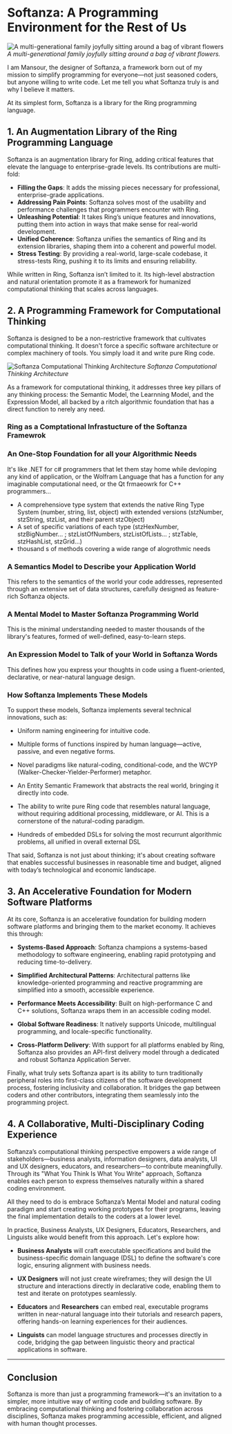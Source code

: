 # Softanza: A Programming Environment for the Rest of Us  
![A multi-generational family joyfully sitting around a bag of vibrant flowers](../images/stz-programming-for-the-rest-of-us.jpg)  
*A multi-generational family joyfully sitting around a bag of vibrant flowers.*

I am Mansour, the designer of Softanza, a framework born out of my mission to simplify programming for everyone—not just seasoned coders, but anyone willing to write code. Let me tell you what Softanza truly is and why I believe it matters.

At its simplest form, Softanza is a library for the Ring programming language.

## 1. An Augmentation Library of the Ring Programming Language

Softanza is an augmentation library for Ring, adding critical features that elevate the language to enterprise-grade levels. Its contributions are multi-fold:

- **Filling the Gaps**: It adds the missing pieces necessary for professional, enterprise-grade applications.
- **Addressing Pain Points**: Softanza solves most of the usability and performance challenges that programmers encounter with Ring.
- **Unleashing Potential**: It takes Ring’s unique features and innovations, putting them into action in ways that make sense for real-world development.
- **Unified Coherence**: Softanza unifies the semantics of Ring and its extension libraries, shaping them into a coherent and powerful model.
- **Stress Testing**: By providing a real-world, large-scale codebase, it stress-tests Ring, pushing it to its limits and ensuring reliability.

While written in Ring, Softanza isn’t limited to it. Its high-level abstraction and natural orientation promote it as a framework for humanized computational thinking that scales across languages.

## 2. A Programming Framework for Computational Thinking

Softanza is designed to be a non-restrictive framework that cultivates computational thinking. It doesn't force a specific software architecture or complex machinery of tools. You simply load it and write pure Ring code.

![Softanza Computational Thinking Architecture](../images/stz-computational-thinking-architecture.jpg)
*Softanza Computational Thinking Architecture*

As a framework for computational thinking, it addresses three key pillars of any thinking process: the Semantic Model, the Learnning Model, and the Expression Model, all backed by a ritch algorithmic foundation that has a direct function to nerely any need.


### Ring as a Comptational Infrastucture of the Softanza Framewrok

### An One-Stop Foundation for all your Algorithmic Needs

It's like .NET for c# programmers that let them stay home while devloping any kind of application, or the Wolfram Language that has a function for any imaginable computational need, or the Qt frmaeowrk for C++ programmers...

- A comprehensiove type system that extends the native Ring Type System (number, string, list, object) with extended versions (stzNumber, stzString, stzList, and their parent stzObject)
- A set of specific variations of each type (stzHexNumber, stzBigNumber... ; stzListOfNumbers, stzListOfLists... ; stzTable, stzHashList, stzGrid...)
- thousand s of methods covering a wide range of alogrothmic needs

### A Semantics Model to Describe your Application World

This refers to the semantics of the world your code addresses, represented through an extensive set of data structures, carefully designed as feature-rich Softanza objects.

### A Mental Model to Master Softanza Programming World

This is the minimal understanding needed to master thousands of the library's features, formed of well-defined, easy-to-learn steps.

### An Expression Model to Talk of your World in Softanza Words

This defines how you express your thoughts in code using a fluent-oriented, declarative, or near-natural language design.

### How Softanza Implements These Models

To support these models, Softanza implements several technical innovations, such as:

- Uniform naming engineering for intuitive code.

- Multiple forms of functions inspired by human language—active, passive, and even negative forms.

- Novel paradigms like natural-coding, conditional-code, and the WCYP (Walker-Checker-Yielder-Performer) metaphor.

- An Entity Semantic Framework that abstracts the real world, bringing it directly into code.

- The ability to write pure Ring code that resembles natural language, without requiring additional processing, middleware, or AI. This is a cornerstone of the natural-coding paradigm.

- Hundreds of embedded DSLs for solving the most recurrunt algorithmic problems, all unified in overall external DSL

That said, Softanza is not just about thinking; it's about creating software that enables successful businesses in reasonable time and budget, aligned with today’s technological and economic landscape.

## 3. An Accelerative Foundation for Modern Software Platforms

At its core, Softanza is an accelerative foundation for building modern software platforms and bringing them to the market economy. It achieves this through:

- **Systems-Based Approach**: Softanza champions a systems-based methodology to software engineering, enabling rapid prototyping and reducing time-to-delivery.

- **Simplified Architectural Patterns**: Architectural patterns like knowledge-oriented programming and reactive programming are simplified into a smooth, accessible experience.

- **Performance Meets Accessibility**: Built on high-performance C and C++ solutions, Softanza wraps them in an accessible coding model.

- **Global Software Readiness**: It natively supports Unicode, multilingual programming, and locale-specific functionality.

- **Cross-Platform Delivery**: With support for all platforms enabled by Ring, Softanza also provides an API-first delivery model through a dedicated and robust Softanza Application Server.

Finally, what truly sets Softanza apart is its ability to turn traditionally peripheral roles into first-class citizens of the software development process, fostering inclusivity and collaboration. It bridges the gap between coders and other contributors, integrating them seamlessly into the programming project.

## 4. A Collaborative, Multi-Disciplinary Coding Experience

Softanza’s computational thinking perspective empowers a wide range of stakeholders—business analysts, information designers, data analysts, UI and UX designers, educators, and researchers—to contribute meaningfully. Through its "What You Think Is What You Write" approach, Softanza enables each person to express themselves naturally within a shared coding environment.

All they need to do is embrace Softanza’s Mental Model and natural coding paradigm and start creating working prototypes for their programs, leaving the final implementation details to the coders at a lower level.

In practice, Business Analysts, UX Designers, Educators, Researchers, and Linguists alike would benefit from this approach. Let's explore how: 

- **Business Analysts** will craft executable specifications and build the business-specific domain language (DSL) to define the software's core logic, ensuring alignment with business needs.
  
- **UX Designers** will not just create wireframes; they will design the UI structure and interactions directly in declarative code, enabling them to test and iterate on prototypes seamlessly.

- **Educators** and **Researchers** can embed real, executable programs written in near-natural language into their tutorials and research papers, offering hands-on learning experiences for their audiences.

- **Linguists** can model language structures and processes directly in code, bridging the gap between linguistic theory and practical applications in software. 

---

## Conclusion

Softanza is more than just a programming framework—it's an invitation to a simpler, more intuitive way of writing code and building software. By embracing computational thinking and fostering collaboration across disciplines, Softanza makes programming accessible, efficient, and aligned with human thought processes.